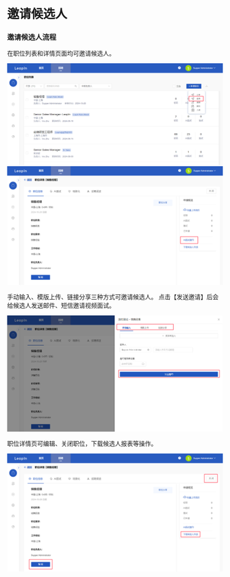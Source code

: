 # 邀请候选人

### 邀请候选人流程

在职位列表和详情页面均可邀请候选人。

![](../../assets/img/invite/invite_candidate.png)
![](../../assets/img/invite/invite_candidate1.png)

手动输入、模版上传、链接分享三种方式可邀请候选人。
点击【发送邀请】后会给候选人发送邮件、短信邀请视频面试。

![](../../assets/img/invite/invite_send.png)

职位详情页可编辑、关闭职位，下载候选人报表等操作。

![](../../assets/img/invite/invite_operate.png)
